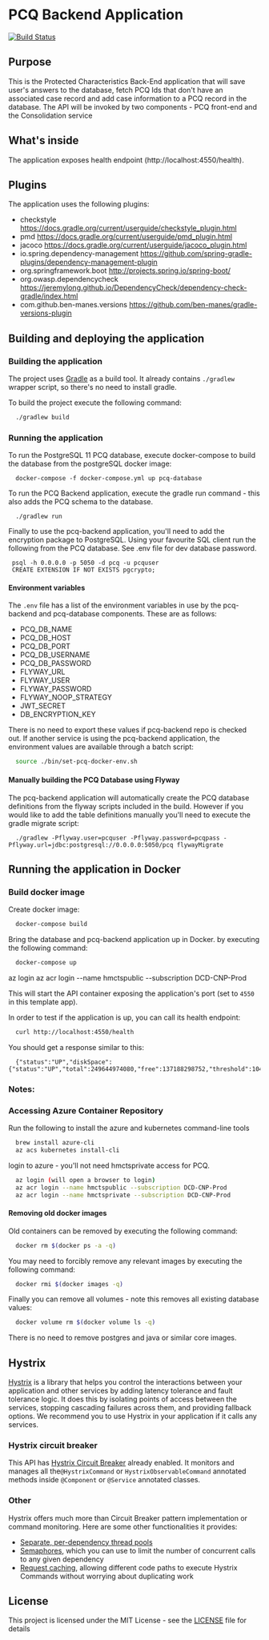 # PCQ Backend Application

[![Build Status](https://travis-ci.org/hmcts/pcq-backend.svg?branch=master)](https://travis-ci.org/hmcts/pcq-backend)

## Purpose

This is the Protected Characteristics Back-End application that will save user's answers to the database, fetch PCQ Ids that don't have an associated case record and add case information to a PCQ record in the database. The API will be invoked by two components - PCQ front-end and the Consolidation service

## What's inside

The application exposes health endpoint (http://localhost:4550/health).

## Plugins

The application uses the following plugins:

  * checkstyle https://docs.gradle.org/current/userguide/checkstyle_plugin.html
  * pmd https://docs.gradle.org/current/userguide/pmd_plugin.html
  * jacoco https://docs.gradle.org/current/userguide/jacoco_plugin.html
  * io.spring.dependency-management https://github.com/spring-gradle-plugins/dependency-management-plugin
  * org.springframework.boot http://projects.spring.io/spring-boot/
  * org.owasp.dependencycheck https://jeremylong.github.io/DependencyCheck/dependency-check-gradle/index.html
  * com.github.ben-manes.versions https://github.com/ben-manes/gradle-versions-plugin

## Building and deploying the application

### Building the application

The project uses [Gradle](https://gradle.org) as a build tool. It already contains
`./gradlew` wrapper script, so there's no need to install gradle.

To build the project execute the following command:
```bash
  ./gradlew build
```

### Running the application

To run the PostgreSQL 11 PCQ database, execute docker-compose to build the database from the postgreSQL docker image:
```
  docker-compose -f docker-compose.yml up pcq-database
```

To run the PCQ Backend application, execute the gradle run command - this also adds the PCQ schema to the database.
```
  ./gradlew run
```

Finally to use the pcq-backend application, you'll need to add the encryption package to PostgreSQL.
Using your favourite SQL client run the following from the PCQ database. See .env file for dev database password.
 ```
  psql -h 0.0.0.0 -p 5050 -d pcq -u pcquser
  CREATE EXTENSION IF NOT EXISTS pgcrypto;
 ```

#### Environment variables

The `.env` file has a list of the environment variables in use by the pcq-backend and pcq-database components. These are as follows:
* PCQ_DB_NAME
* PCQ_DB_HOST
* PCQ_DB_PORT
* PCQ_DB_USERNAME
* PCQ_DB_PASSWORD
* FLYWAY_URL
* FLYWAY_USER
* FLYWAY_PASSWORD
* FLYWAY_NOOP_STRATEGY
* JWT_SECRET
* DB_ENCRYPTION_KEY

There is no need to export these values if pcq-backend repo is checked out.
If another service is using the pcq-backend application, the environment values are available through a batch script:
```bash
  source ./bin/set-pcq-docker-env.sh
```

#### Manually building the PCQ Database using Flyway

The pcq-backend application will automatically create the PCQ database definitions from the flyway scripts included in the build.
However if you would like to add the table definitions manually you'll need to execute the gradle migrate script:
```
  ./gradlew -Pflyway.user=pcquser -Pflyway.password=pcqpass -Pflyway.url=jdbc:postgresql://0.0.0.0:5050/pcq flywayMigrate
```

## Running the application in Docker

### Build docker image

Create docker image:
```bash
  docker-compose build
```

Bring the database and pcq-backend application up in Docker.
by executing the following command:
```bash
  docker-compose up
```

az login
az acr login --name hmctspublic --subscription DCD-CNP-Prod

This will start the API container exposing the application's port
(set to `4550` in this template app).

In order to test if the application is up, you can call its health endpoint:
```bash
  curl http://localhost:4550/health
```

You should get a response similar to this:
```
  {"status":"UP","diskSpace":{"status":"UP","total":249644974080,"free":137188298752,"threshold":10485760}}
```

### Notes:

### Accessing Azure Container Repository

Run the following to install the azure and kubernetes command-line tools
```bash
  brew install azure-cli
  az acs kubernetes install-cli
```
login to azure - you'll not need hmctsprivate access for PCQ.
```bash
  az login (will open a browser to login)
  az acr login --name hmctspublic --subscription DCD-CNP-Prod
  az acr login --name hmctsprivate --subscription DCD-CNP-Prod
```

#### Removing old docker images

Old containers can be removed by executing the following command:
```bash
  docker rm $(docker ps -a -q)
```
You may need to forcibly remove any relevant images by executing the following command:
```bash
  docker rmi $(docker images -q)
```
Finally you can remove all volumes - note this removes all existing database values:
```bash
  docker volume rm $(docker volume ls -q)
```

There is no need to remove postgres and java or similar core images.


## Hystrix

[Hystrix](https://github.com/Netflix/Hystrix/wiki) is a library that helps you control the interactions
between your application and other services by adding latency tolerance and fault tolerance logic. It does this
by isolating points of access between the services, stopping cascading failures across them,
and providing fallback options. We recommend you to use Hystrix in your application if it calls any services.

### Hystrix circuit breaker

This API has [Hystrix Circuit Breaker](https://github.com/Netflix/Hystrix/wiki/How-it-Works#circuit-breaker)
already enabled. It monitors and manages all the`@HystrixCommand` or `HystrixObservableCommand` annotated methods
inside `@Component` or `@Service` annotated classes.

### Other

Hystrix offers much more than Circuit Breaker pattern implementation or command monitoring.
Here are some other functionalities it provides:
 * [Separate, per-dependency thread pools](https://github.com/Netflix/Hystrix/wiki/How-it-Works#isolation)
 * [Semaphores](https://github.com/Netflix/Hystrix/wiki/How-it-Works#semaphores), which you can use to limit
 the number of concurrent calls to any given dependency
 * [Request caching](https://github.com/Netflix/Hystrix/wiki/How-it-Works#request-caching), allowing
 different code paths to execute Hystrix Commands without worrying about duplicating work

## License

This project is licensed under the MIT License - see the [LICENSE](LICENSE) file for details
